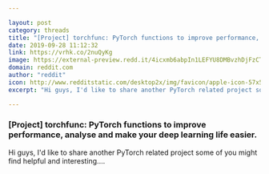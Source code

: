 ```yaml
---

layout: post
category: threads
title: "[Project] torchfunc: PyTorch functions to improve performance, analyse and make your deep learning life easier."
date: 2019-09-28 11:12:32
link: https://vrhk.co/2nuQyKg
image: https://external-preview.redd.it/4icxmb6abpIn1LEFYU8DMBvzhDjFzCTmSzGZDCCMdDU.jpg?width=1200&height=628.272251309&auto=webp&s=cd2db031d8db3af6f251cc3425538bc67583d09b
domain: reddit.com
author: "reddit"
icon: http://www.redditstatic.com/desktop2x/img/favicon/apple-icon-57x57.png
excerpt: "Hi guys, I'd like to share another PyTorch related project some of you might find helpful and interesting...."

---
```


### [Project] torchfunc: PyTorch functions to improve performance, analyse and make your deep learning life easier.

Hi guys, I'd like to share another PyTorch related project some of you might find helpful and interesting....